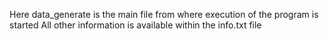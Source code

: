 Here data_generate is the main file from where execution of the program is started
All other information is available within the info.txt file
